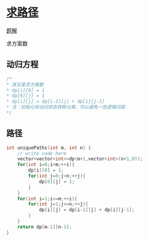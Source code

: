 # [求路径](https://www.nowcoder.com/practice/166eaff8439d4cd898e3ba933fbc6358)
[题解](./main_1.cpp)

求方案数

## 动归方程
```cpp
/*
* 其实是求方案数
* dp[i][0] = 1
* dp[0][j] = 1
* dp[i][j] = dp[i-1][j] + dp[i][j-1]
* 注：初始化和动归状态转移分离，可以避免一些逻辑问题
*/
```

## 路径
```cpp
int uniquePaths(int m, int n) {
	// write code here
	vector<vector<int>>dp(m+1,vector<int>(n+1,0));
	for(int i=0;i<m;++i){
		dp[i][0] = 1;
		for(int j=0;j<n;++j){
			dp[0][j] = 1;
		}
	}
	for(int i=1;i<=m;++i){
		for(int j=1;j<=n;++j){
			dp[i][j] = dp[i-1][j] + dp[i][j-1];
		}
	}
	return dp[m-1][n-1];
}
```
